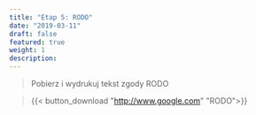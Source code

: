 ```yaml
---
title: "Etap 5: RODO"
date: "2019-03-11"
draft: false
featured: true
weight: 1
description:
---
```


> Pobierz i wydrukuj tekst zgody RODO

> {{< button_download "http://www.google.com" "RODO">}}